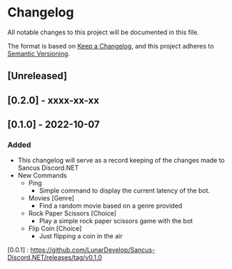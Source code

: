 ﻿# Changelog
All notable changes to this project will be documented in this file.

The format is based on [Keep a Changelog](https://keepachangelog.com/en/1.0.0/),
and this project adheres to [Semantic Versioning](https://semver.org/spec/v2.0.0.html).

## [Unreleased]
## [0.2.0] - xxxx-xx-xx


## [0.1.0] - 2022-10-07
### Added
* This changelog will serve as a record keeping of the changes made to Sancus Discord.NET
* New Commands
  * Ping
    * Simple command to display the current latency of the bot. 
  * Movies [Genre]
    * Find a random movie based on a genre provided
  * Rock Paper Scissors [Choice]
    * Play a simple rock paper scissors game with the bot
  * Flip Coin [Choice]
    * Just flipping a coin in the air

[0.0.1] : https://github.com/LunarDevelop/Sancus-Discord.NET/releases/tag/v0.1.0